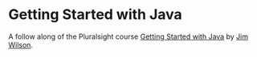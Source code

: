 # Getting Started with Java

A follow along of the Pluralsight course [Getting Started with Java](https://app.pluralsight.com/library/courses/getting-started-programming-java)
by [Jim Wilson](https://app.pluralsight.com/profile/author/jim-wilson).
